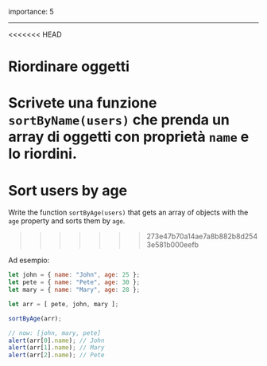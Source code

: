 importance: 5

---

<<<<<<< HEAD
# Riordinare oggetti

Scrivete una funzione `sortByName(users)` che prenda un array di oggetti con proprietà `name` e lo riordini.
=======
# Sort users by age

Write the function `sortByAge(users)` that gets an array of objects with the `age` property and sorts them by `age`.
>>>>>>> 273e47b70a14ae7a8b882b8d2543e581b000eefb

Ad esempio:

```js no-beautify
let john = { name: "John", age: 25 };
let pete = { name: "Pete", age: 30 };
let mary = { name: "Mary", age: 28 };

let arr = [ pete, john, mary ];

sortByAge(arr);

// now: [john, mary, pete]
alert(arr[0].name); // John
alert(arr[1].name); // Mary
alert(arr[2].name); // Pete
```
